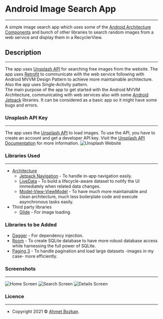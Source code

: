 # Android Image Search App 
---
A simple image search app which uses some of the <a href="https://developer.android.com/jetpack/guide" target="_blank">Android Architecture Components</a> and bunch of
other libraries to search random images from a web service and display them in a RecyclerView.

## Description
---
The app uses <a href="https://unsplash.com/" target="_blank">Unsplash API</a> for searching free images from the website. The app uses <a href="https://square.github.io/retrofit/" target="_blank">Retrofit</a> to communicate with the web service following with Android MVVM Design Pattern to achieve more maintainable architecture. Also the app uses Single-Activity pattern.
</br>
The main purpose of the app to get started with the Android MVVM Architecture, communicating with web services also with some <a href="https://developer.android.com/jetpack" target="_blank">Android Jetpack</a> libraries. It can be considered as a basic app so it might have some bugs and errors.

### Unsplash API Key
---
The app uses the <a href="https://unsplash.com/" target="_blank">Unsplash API</a> to load images. To use the API, you have to create an account and get a developer API key. Visit the <a href="https://unsplash.com/documentation" target="_blank">Unsplash API Documentation</a> for more information.
![Unsplash Website](https://github.com/ahmetbozkan/Android-Image-Search-App-MVVM/blob/master/screenshots/unsplash.PNG)

### Libraries Used
---
- <a href="https://developer.android.com/jetpack/guide" target="_blank">Architecture</a>
  - <a href="https://developer.android.com/guide/navigation?gclid=Cj0KCQiAj9iBBhCJARIsAE9qRtB8q19xWrOMU0xmUn61XdeIv8N7920hIVv1NtWswr5ZegovD3HwUYsaAm2IEALw_wcB&gclsrc=aw.ds" target="_blank">Jetpack Navigation</a> - To handle in-app navigation easily.
  - <a href="https://developer.android.com/topic/libraries/architecture/livedata" target="_blank">LiveData</a> - To build a lifecycle-aware dataset to notify the UI immediately when related data changes.
  - <a href="https://developer.android.com/jetpack/guide" target="_blank">Model-View-ViewModel</a> - To have much more maintainable and clean architecture, much less boilerplate code and execute asynchronous tasks easily.
- Third party libraries
  - <a href="https://github.com/bumptech/glide" target="_blank">Glide</a> - For image loading.

### Libraries to be Added
- <a href="https://developer.android.com/training/dependency-injection" target="_blank">Dagger</a> - For dependency injection.
- <a href="https://developer.android.com/jetpack/androidx/releases/room?gclid=Cj0KCQiAj9iBBhCJARIsAE9qRtChvAxEUJ0dpFkx9Z0cAOCfpDjovGNB0AbJ05AA7NEdAyzKCAKT8_oaAk7QEALw_wcB&gclsrc=aw.ds" target="_blank">Room</a> - To create SQLite database to have more robust database access while harnessing the full power of SQLite.
- <a href="https://developer.android.com/topic/libraries/architecture/paging/v3-overview" target="_blank">Paging 3</a> - To handle pagination and load large datasets -images in my case- more efficiently.

### Screenshots
--- 
![Home Screen](https://github.com/ahmetbozkan/Android-Image-Search-App-MVVM/blob/master/screenshots/home_ss.PNG) ![Search Screen](https://github.com/ahmetbozkan/Android-Image-Search-App-MVVM/blob/master/screenshots/search_ss.PNG) ![Details Screen](https://github.com/ahmetbozkan/Android-Image-Search-App-MVVM/blob/master/screenshots/details_ss.PNG)


### Licence
---
- Copyright 2021 © <a href="https://github.com/ahmetbozkan" target="_blank">Ahmet Bozkan</a>.
